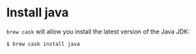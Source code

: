 # Install java

`brew cask` will allow you install the latest version of the Java JDK:

```bash
$ brew cask install java
```
